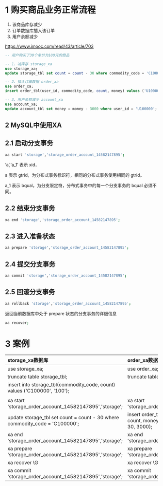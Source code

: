 # 1 购买商品业务正常流程

1. 该商品库存减少
2. 订单数据库插入该订单
3. 用户余额减少

https://www.imooc.com/read/43/article/703 

```sql
-- 用户购买了30个单价为100元的商品

-- 1、减库存 storage_xa
use storage_xa;
update storage_tbl set count = count - 30 where commodity_code = 'C100000';

-- 2、插入订单数据 order_xa
use order_xa;
insert order_tbl(user_id, commodity_code, count, money) values ('U100000', 'C100000', 30, 3000);

-- 3、用户余额减少 account_xa
use account_xa;
update account_tbl set money = money - 3000 where user_id = 'U100000';
```

## 2 MySQL中使用XA

## 2.1 启动分支事务 

```bash
xa start 'storage','storage_order_account_14582147895';
```

‘a’,‘a_1’ 表示 xid，

a 表示 gtrid，为分布式事务标识符，相同的分布式事务使用相同的 gtrid。

a_1 表示 bqual，为分支限定符，分布式事务中的每一个分支事务的 bqual 必须不同。

## 2.2 结束分支事务 

```bash
xa end 'storage','storage_order_account_14582147895';
```

## 2.3 进入准备状态 

```bash
xa prepare 'storage','storage_order_account_14582147895';
```

## 2.4 提交分支事务 

```bash
xa commit 'storage','storage_order_account_14582147895';
```

## 2.5 回滚分支事务 

```bash
xa rollback 'storage','storage_order_account_14582147895';
```

返回当前数据库中处于 prepare 状态的分支事务的详细信息 

```bash
xa recover;
```

# 3 案例

| storage_xa数据库                                             | order_xa数据库                                               | account_xa数据库                                             |
| :----------------------------------------------------------- | :----------------------------------------------------------- | ------------------------------------------------------------ |
| use storage_xa;                                              | use order_xa;                                                | use account_xa;                                              |
| truncate table storage_tbl;                                  | truncate table order_tbl;                                    | truncate table account_tbl;                                  |
| insert into storage_tbl(commodity_code, count) values ('C100000', '100'); |                                                              | insert into account_tbl(user_id, money) values ('U100000', '10000'); |
|                                                              |                                                              |                                                              |
| xa start 'storage_order_account_14582147895','storage';      | xa start 'storage_order_account_14582147895','order';        | xa start 'storage_order_account_14582147895','account';      |
| update storage_tbl set count = count - 30 where commodity_code = 'C100000'; | insert order_tbl(user_id, commodity_code, count, money) values ('U100000', 'C100000', 30, 3000); | update account_tbl set money = money - 3000 where user_id = 'U100000'; |
| xa end 'storage_order_account_14582147895','storage';        | xa end 'storage_order_account_14582147895','order';          | xa end 'storage_order_account_14582147895','account';        |
| xa prepare 'storage_order_account_14582147895','storage';    | xa prepare 'storage_order_account_14582147895','order';      | xa prepare 'storage_order_account_14582147895','account';    |
| xa recover \G                                                | xa recover \G                                                | xa recover \G                                                |
| xa commit 'storage_order_account_14582147895','storage';     | xa commit 'storage_order_account_14582147895','order';       | xa commit 'storage_order_account_14582147895','account';     |







